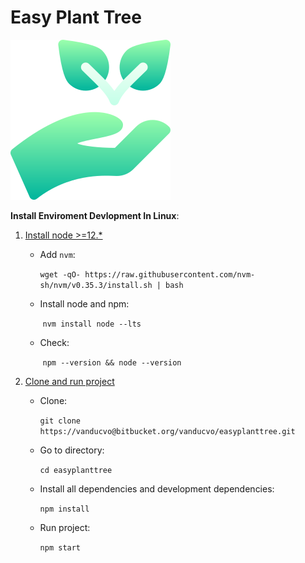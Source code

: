 # **Easy Plant Tree**

![](./save-nature.png)

**Install Enviroment Devlopment  In Linux**:

1. <u>Install node >=12.*</u>

   - Add `nvm`:

        `wget -qO- https://raw.githubusercontent.com/nvm-sh/nvm/v0.35.3/install.sh | bash`

   - Install node and npm:

      ​	`nvm install node --lts`

   - Check:

      ​	`npm --version && node --version`

2. <u>Clone and run project</u>

   - Clone:

      `git clone https://vanducvo@bitbucket.org/vanducvo/easyplanttree.git`

   - Go to directory:

      `cd easyplanttree`

   - Install all dependencies and development dependencies:

      `npm install`

   - Run project:

      `npm start`

      